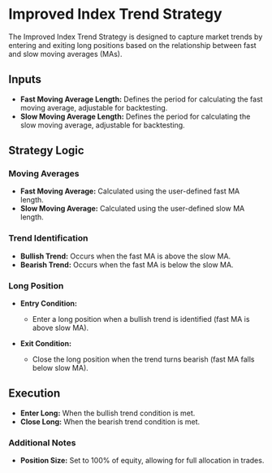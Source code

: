 # Improved Index Trend Strategy

The Improved Index Trend Strategy is designed to capture market trends by entering and exiting long positions based on the relationship between fast and slow moving averages (MAs).

## Inputs

- **Fast Moving Average Length:** Defines the period for calculating the fast moving average, adjustable for backtesting.
- **Slow Moving Average Length:** Defines the period for calculating the slow moving average, adjustable for backtesting.

## Strategy Logic

### Moving Averages

- **Fast Moving Average:** Calculated using the user-defined fast MA length.
- **Slow Moving Average:** Calculated using the user-defined slow MA length.

### Trend Identification

- **Bullish Trend:** Occurs when the fast MA is above the slow MA.
- **Bearish Trend:** Occurs when the fast MA is below the slow MA.

### Long Position

- **Entry Condition:**
  - Enter a long position when a bullish trend is identified (fast MA is above slow MA).

- **Exit Condition:**
  - Close the long position when the trend turns bearish (fast MA falls below slow MA).

## Execution

- **Enter Long:** When the bullish trend condition is met.
- **Close Long:** When the bearish trend condition is met.

### Additional Notes
- **Position Size:** Set to 100% of equity, allowing for full allocation in trades.

